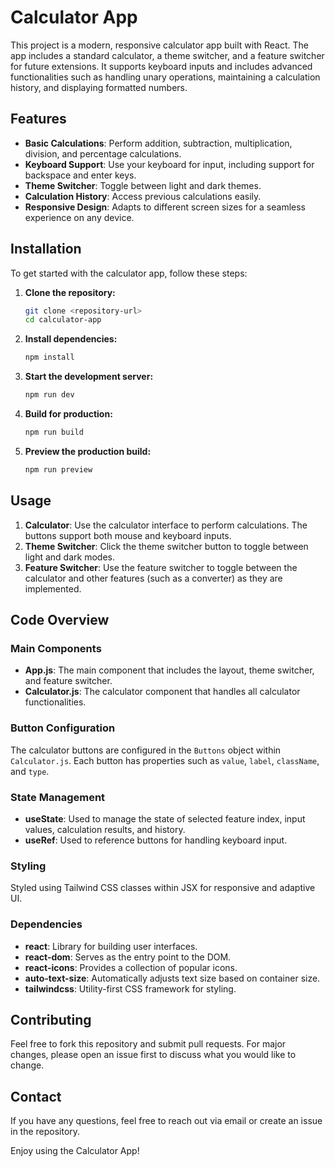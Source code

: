 # Calculator App

This project is a modern, responsive calculator app built with React. The app includes a standard calculator, a theme switcher, and a feature switcher for future extensions. It supports keyboard inputs and includes advanced functionalities such as handling unary operations, maintaining a calculation history, and displaying formatted numbers.

## Features

- **Basic Calculations**: Perform addition, subtraction, multiplication, division, and percentage calculations.
- **Keyboard Support**: Use your keyboard for input, including support for backspace and enter keys.
- **Theme Switcher**: Toggle between light and dark themes.
- **Calculation History**: Access previous calculations easily.
- **Responsive Design**: Adapts to different screen sizes for a seamless experience on any device.

## Installation

To get started with the calculator app, follow these steps:

1. **Clone the repository:**
    ```sh
    git clone <repository-url>
    cd calculator-app
    ```

2. **Install dependencies:**
    ```sh
    npm install
    ```

3. **Start the development server:**
    ```sh
    npm run dev
    ```

4. **Build for production:**
    ```sh
    npm run build
    ```

5. **Preview the production build:**
    ```sh
    npm run preview
    ```

## Usage

1. **Calculator**: Use the calculator interface to perform calculations. The buttons support both mouse and keyboard inputs.
2. **Theme Switcher**: Click the theme switcher button to toggle between light and dark modes.
3. **Feature Switcher**: Use the feature switcher to toggle between the calculator and other features (such as a converter) as they are implemented.

## Code Overview

### Main Components

- **App.js**: The main component that includes the layout, theme switcher, and feature switcher.
- **Calculator.js**: The calculator component that handles all calculator functionalities.

### Button Configuration

The calculator buttons are configured in the `Buttons` object within `Calculator.js`. Each button has properties such as `value`, `label`, `className`, and `type`.

### State Management

- **useState**: Used to manage the state of selected feature index, input values, calculation results, and history.
- **useRef**: Used to reference buttons for handling keyboard input.

### Styling

Styled using Tailwind CSS classes within JSX for responsive and adaptive UI.

### Dependencies

- **react**: Library for building user interfaces.
- **react-dom**: Serves as the entry point to the DOM.
- **react-icons**: Provides a collection of popular icons.
- **auto-text-size**: Automatically adjusts text size based on container size.
- **tailwindcss**: Utility-first CSS framework for styling.

## Contributing

Feel free to fork this repository and submit pull requests. For major changes, please open an issue first to discuss what you would like to change.

## Contact

If you have any questions, feel free to reach out via email or create an issue in the repository.

Enjoy using the Calculator App!